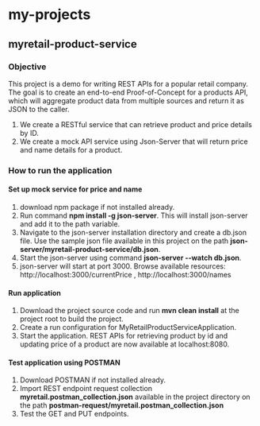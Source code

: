 # my-projects
## myretail-product-service

### Objective
This project is a demo for writing REST APIs for a popular retail company. The goal is to create an end-to-end Proof-of-Concept for a products API, 
which will aggregate product data from multiple sources and return it as JSON to the caller. 
1. We create a RESTful service that can retrieve product and price details by ID. 
2. We create a mock API service using Json-Server that will return price and name details for a product.

### How to run the application

#### Set up mock service for price and name
1. download npm package if not installed already.
2. Run command **npm install -g json-server**. This will install json-server and add it to the path variable.
3. Navigate to the json-server installation directory and create a db.json file. Use the sample json file available in this project on the path **json-server/myretail-product-service/db.json**.
3. Start the json-server using command **json-server --watch db.json**.
4. json-server will start at port 3000. Browse available resources: http://localhost:3000/currentPrice ,   http://localhost:3000/names

#### Run application
1. Download the project source code and run **mvn clean install** at the project root to build the project.
2. Create a run configuration for MyRetailProductServiceApplication.
3. Start the application. REST APIs for retrieving product by id and updating price of a product are now available at localhost:8080.

#### Test application using POSTMAN
1. Download POSTMAN if not installed already.
2. Import REST endpoint request collection **myretail.postman_collection.json** available in the project directory on the path **postman-request/myretail.postman_collection.json**
3. Test the GET and PUT endpoints.




